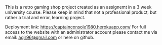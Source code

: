 This is a retro gaming shop project created as an assignemt in a 3 week university course.
Please keep in mind that not a professional product, but rather a trial and error, learning project.

Deployment link: https://captainconsole1980.herokuapp.com/
For full access to the website with an administrator account please contact me via email: agir96@gmail.com 
or here on github.
